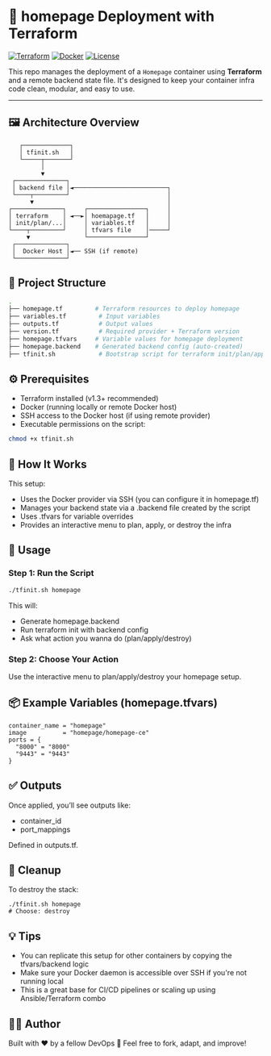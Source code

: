 # 🚀 homepage Deployment with Terraform


[![Terraform](https://img.shields.io/badge/Terraform-v1.3%2B-623CE4?logo=terraform&logoColor=white)](https://www.terraform.io/)
[![Docker](https://img.shields.io/badge/Docker-%23121011.svg?style=flat&logo=docker&logoColor=white)](https://www.docker.com/)
[![License](https://img.shields.io/badge/license-MIT-green.svg)](./LICENSE)

This repo manages the deployment of a `Homepage` container using **Terraform** and a remote backend state file. It's designed to keep your container infra code clean, modular, and easy to use.

---

## 🖼️ Architecture Overview

```plaintext
   ┌─────────────┐
   │ tfinit.sh   │
   └─────┬───────┘
         │
         ▼
 ┌──────────────┐
 │ backend file │◄──────────────────────────┐
 └────┬─────────┘                           │
      ▼                                     │
┌──────────────┐     ┌────────────────┐     │
│ terraform    │ ◄──►│ hoemapage.tf   │     │
│ init/plan/...│     │ variables.tf   │     │
└────┬─────────┘     │ tfvars file    │─────┘
     ▼               └────────────────┘
 ┌──────────────┐
 │  Docker Host │◄── SSH (if remote)
 └──────────────┘
```

## 📁 Project Structure

```bash
.
├── homepage.tf         # Terraform resources to deploy homepage
├── variables.tf         # Input variables
├── outputs.tf           # Output values
├── version.tf           # Required provider + Terraform version
├── homepage.tfvars     # Variable values for homepage deployment
├── homepage.backend    # Generated backend config (auto-created)
├── tfinit.sh            # Bootstrap script for terraform init/plan/apply
```

## ⚙️ Prerequisites
- Terraform installed (v1.3+ recommended)
- Docker (running locally or remote Docker host)
- SSH access to the Docker host (if using remote provider)
- Executable permissions on the script:
``` bash
chmod +x tfinit.sh
```

## 🧠 How It Works
This setup:

- Uses the Docker provider via SSH (you can configure it in homepage.tf)
- Manages your backend state via a .backend file created by the script
- Uses .tfvars for variable overrides
- Provides an interactive menu to plan, apply, or destroy the infra

## 🚀 Usage

### Step 1: Run the Script

``` bash
./tfinit.sh homepage
```
This will:

- Generate homepage.backend
- Run terraform init with backend config
- Ask what action you wanna do (plan/apply/destroy)

### Step 2: Choose Your Action
Use the interactive menu to plan/apply/destroy your homepage setup.

## 📦 Example Variables (homepage.tfvars)

``` hcl
container_name = "homepage"
image          = "homepage/homepage-ce"
ports = {
  "8000" = "8000"
  "9443" = "9443"
}
```

## ✅ Outputs

Once applied, you’ll see outputs like:

- container_id
- port_mappings

Defined in outputs.tf.

## 🧹 Cleanup
To destroy the stack:

```
./tfinit.sh homepage
# Choose: destroy
```

## 💡 Tips
- You can replicate this setup for other containers by copying the tfvars/backend logic
- Make sure your Docker daemon is accessible over SSH if you're not running local
- This is a great base for CI/CD pipelines or scaling up using Ansible/Terraform combo

## 🧑‍💻 Author
Built with ❤️ by a fellow DevOps 🤘
Feel free to fork, adapt, and improve!
